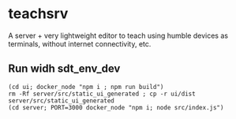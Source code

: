 # teachsrv
A server + very lightweight editor to teach using humble devices as terminals, without internet connectivity, etc.

## Run widh sdt_env_dev

~~~
(cd ui; docker_node "npm i ; npm run build")
rm -Rf server/src/static_ui_generated ; cp -r ui/dist server/src/static_ui_generated 
(cd server; PORT=3000 docker_node "npm i; node src/index.js")
~~~
